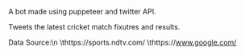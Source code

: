 A bot made using puppeteer and twitter API.

Tweets the latest cricket match fixutres and results.

Data Source:\n
\thttps://sports.ndtv.com/
\thttps://www.google.com/
